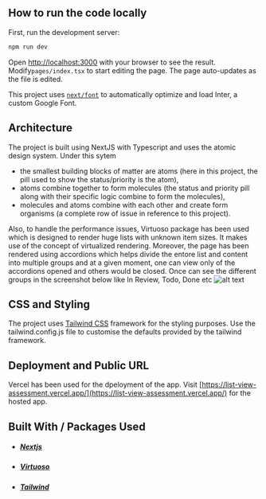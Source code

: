 ## How to run the code locally

First, run the development server:
```bash
npm run dev
```
Open [http://localhost:3000](http://localhost:3000) with your browser to see the result.
Modify`pages/index.tsx` to start editing the page. The page auto-updates as the file is edited.

This project uses [`next/font`](https://nextjs.org/docs/basic-features/font-optimization) to automatically optimize and load Inter, a custom Google Font.

## Architecture 
The project is built using NextJS with Typescript and uses the atomic design system. Under this sytem
- the smallest building blocks of matter are atoms (here in this project, the pill used to show the status/priority is the atom),
- atoms combine together to form molecules (the status and priority pill along with their specific logic combine to form the molecules),
- molecules and atoms combine with each other and create form organisms (a complete row of issue in reference to this project).

Also, to handle the performance issues, Virtuoso package has been used which is designed to render huge lists with unknown item sizes. It makes use of the concept of virtualized rendering. Moreover, the page has been rendered using accordions which helps divide the entore list and content into multiple groups and at a given moment, one can view only of the accordions opened and others would be closed.
Once can see the different groups in the screenshot below like In Review, Todo, Done etc
![alt text](https://github.com/UstatleenKaur/list-view-assessment/assets/29287626/210d5f3c-da1b-4e8f-a618-0d226c170aa5)

## CSS and Styling 
The project uses [Tailwind CSS](https://tailwindcss.com/) framework for the styling purposes. Use the tailwind.config.js file to customise the defaults provided by the tailwind framework.

## Deployment and Public URL
Vercel has been used for the dpeloyment of the app.
Visit [https://list-view-assessment.vercel.app/](https://list-view-assessment.vercel.app/) for the hosted app.
## Built With / Packages Used
- ##### [Nextjs](https://nextjs.org/docs)
- ##### [Virtuoso](https://www.npmjs.com/package/react-virtuoso?activeTab=explore)
- ##### [Tailwind](https://tailwindcss.com/)
